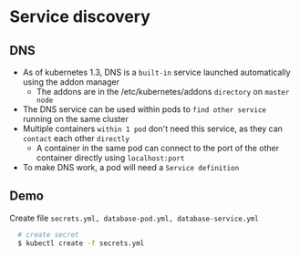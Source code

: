 # Service discovery

## DNS
- As of kubernetes 1.3, DNS is a `built-in` service launched automatically using the addon manager
  - The addons are in the /etc/kubernetes/addons `directory` on `master node`
- The DNS service can be used within pods to `find other service` running on the same cluster
- Multiple containers `within 1 pod` don't need this service, as they can `contact` each other `directly`
  - A container in the same pod can connect to the port of the other container directly using `localhost:port`
- To make DNS work, a pod will need a `Service definition`

## Demo
Create file `secrets.yml, database-pod.yml, database-service.yml`

```bash
  # create secret
  $ kubectl create -f secrets.yml
```
